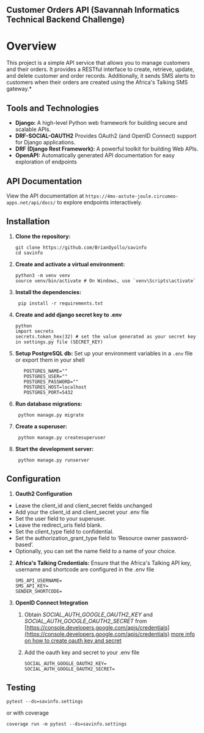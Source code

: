 ## Customer Orders API  (Savannah Informatics Technical Backend Challenge)

# Overview
This project is a simple API service that allows you to manage customers and their orders. It provides a RESTful interface to create, retrieve, update, and delete customer and order records. Additionally, it sends SMS alerts to customers when their orders are created using the Africa's Talking SMS gateway.*


## Tools and Technologies
-   **Django:** A high-level Python web framework for building secure and scalable APIs.
-   **DRF-SOCIAL-OAUTH2** Provides OAuth2 (and OpenID Connect)  support for Django applications.
-   **DRF (Django Rest Framework):** A powerful toolkit for building Web APIs.
-   **OpenAPI:** Automatically generated API documentation for easy exploration of endpoints


## API Documentation
View the API documentation at `https://4mx-astute-joule.circumeo-apps.net/api/docs/` to explore endpoints interactively.

## Installation
1. **Clone the repository:**
   ```
   git clone https://github.com/BrianOyollo/savinfo
   cd savinfo
   ```

2. **Create and activate a virtual environment:**
   ```
   python3 -m venv venv
   source venv/bin/activate # On Windows, use `venv\Scripts\activate`
   ```

3. **Install the dependencies:**
	 ```
	  pip install -r requirements.txt
   ```
 4. **Create and add django secret key to .env**
	 ```
	python
	import secrets
	secrets.token_hex(32) # set the value generated as your secret key in settings.py file (SECRET_KEY) 
	 ```
4. **Setup PostgreSQL db:**
Set up your environment variables in a `.env` file or export them in your shell
	 ```
		POSTGRES_NAME=""
		POSTGRES_USER=""
		POSTGRES_PASSWORD=""
		POSTGRES_HOST=localhost
		POSTGRES_PORT=5432
   ```
5. **Run database migrations:**
	 ```
	  python manage.py migrate
   ```
6. **Create a superuser:**
	 ```
	  python manage.py createsuperuser
   ```
7. **Start the development server:**
	 ```
	  python manage.py runserver
   ```  

## Configuration
1. **Oauth2 Configuration**
-   Leave the client_id and client_secret fields unchanged 
-  Add your the client_id and client_secret your .env file
-   Set the user field to your superuser.
-   Leave the redirect_uris field blank.
-   Set the client_type field to confidential.
-   Set the authorization_grant_type field to ‘Resource owner password-based’.
-   Optionally, you can set the name field to a name of your choice.
  
 2. **Africa's Talking Credentials:**
 Ensure that the Africa's Talking API key, username and shortcode are configured in the .env file
	```
	SMS_API_USERNAME=
	SMS_API_KEY=
	SENDER_SHORTCODE=
	```
3. **OpenID Connect Integration**
	  1. Obtain _SOCIAL_AUTH_GOOGLE_OAUTH2_KEY_ and _SOCIAL_AUTH_GOOGLE_OAUTH2_SECRET_ from [https://console.developers.google.com/apis/credentials](https://console.developers.google.com/apis/credentials)
	  [more info on how to create oauth key and secret](https://developers.google.com/identity/protocols/oauth2)
	  
	  3. Add the oauth key and secret to your .env file
			```
			SOCIAL_AUTH_GOOGLE_OAUTH2_KEY=
			SOCIAL_AUTH_GOOGLE_OAUTH2_SECRET=
			```
 ## Testing
 ```
 pytest --ds=savinfo.settings
 ```	
 or with coverage
```
coverage run -m pytest --ds=savinfo.settings
```
